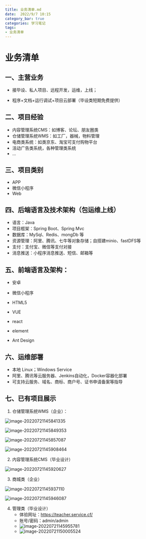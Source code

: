 ```yaml
---
title: 业务清单.md
date:  2022/9/7 10:15
category_bar: true
categories: 学习笔记
tags:
- 业务清单
---
```

# 业务清单

## 一、主营业务

+ 接毕设、私人项目、远程开发，运维，上线；

+ 程序+文档+运行调试+项目云部署（毕设类短期免费提供）

## 二、项目经验

+ 内容管理系统CMS：如博客、论坛、朋友圈类
+ 仓储管理系统WMS：如工厂，器械，物料管理
+ 电商类系统：如类京东、淘宝可支付购物平台
+ 活动广告类系统，各种管理类系统
+ ...

## 三、项目类别

+ APP
+ 微信小程序
+ Web

## 四、后端语言及技术架构（包运维上线）

- 语言：Java
- 项目框架：Spring Boot、Spring Mvc
- 数据库：MySql、Redis、mongDb 等
- 资源管理：阿里、腾讯、七牛等对象存储；自搭建minio、fastDFS等
- 支付：支付宝、微信等支付对接
- 消息推送：小程序消息推送、短信、邮箱等

## 五、前端语言及架构：

+ 安卓
+ 微信小程序

+ HTML5
+ VUE
+ react 
+ element 
+ Ant Design 

## 六、运维部署

+ 本地 Linux；Windows Service
+ 阿里、腾讯等云服务器、Jenkins自动化，Docker容器化部署
+ 可支持云服务、域名、商标、商户号、证书申请备案等指导

## 七、已有项目展示

1. 仓储管理系统WMS（企业）：

![image-20220721145841335](https://img-1256282866.cos.ap-beijing.myqcloud.com/image-20220721145841335.png)

![image-20220721145849353](https://img-1256282866.cos.ap-beijing.myqcloud.com/image-20220721145849353.png)

![image-20220721145857087](https://img-1256282866.cos.ap-beijing.myqcloud.com/image-20220721145857087.png)

![image-20220721145908464](https://img-1256282866.cos.ap-beijing.myqcloud.com/image-20220721145908464.png)

2. 内容管理系统CMS（毕业设计）

![image-20220721145920627](https://img-1256282866.cos.ap-beijing.myqcloud.com/image-20220721145920627.png)

3. 商城类（企业）

![image-20220721145937110](https://img-1256282866.cos.ap-beijing.myqcloud.com/image-20220721145937110.png)

![image-20220721145946087](https://img-1256282866.cos.ap-beijing.myqcloud.com/image-20220721145946087.png)

4. 管理类（毕业设计）
   + 体验网址：https://teacher.service.cf/
   + 账号/密码：admin/admin
   + ![image-20220721145955781](https://img-1256282866.cos.ap-beijing.myqcloud.com/image-20220721145955781.png)
   + ![image-20220721150005524](https://img-1256282866.cos.ap-beijing.myqcloud.com/image-20220721150005524.png)